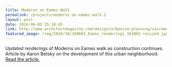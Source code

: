 ```yaml
---
title: Moderns on Eames Walk
permalink: /projects/moderns-on-eames-walk-2
layout: post
date: 2016-06-03 15:18:45
link: http://www.architectmagazine.com/design/urbanism-planning/sacramentos-bridge-district-draws-from-dutch-influences_o
featured_image: /img/2016/10/160603_Eames_renderings_161002-resized.jpg
---
```


Updated renderings of Moderns on Eames walk as construction continues. Article by Aaron Betsky on the development of this urban neighborhood. <a href="http://www.architectmagazine.com/design/urbanism-planning/sacramentos-bridge-district-draws-from-dutch-influences_o" target="_blank">Read the article.</a>
